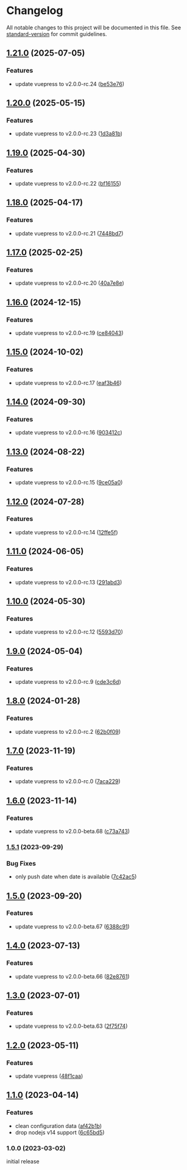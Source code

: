 # Changelog

All notable changes to this project will be documented in this file. See [standard-version](https://github.com/conventional-changelog/standard-version) for commit guidelines.

## [1.21.0](https://github.com/azat-io/vuepress-plugin-open-graph/compare/v1.20.0...v1.21.0) (2025-07-05)


### Features

* update vuepress to v2.0.0-rc.24 ([be53e76](https://github.com/azat-io/vuepress-plugin-open-graph/commit/be53e762893924dee81897e7fd22b7ceff2a33df))

## [1.20.0](https://github.com/azat-io/vuepress-plugin-open-graph/compare/v1.19.0...v1.20.0) (2025-05-15)


### Features

* update vuepress to v2.0.0-rc.23 ([1d3a81b](https://github.com/azat-io/vuepress-plugin-open-graph/commit/1d3a81ba9aa24b031c0ccc9478855f1532d54ea2))

## [1.19.0](https://github.com/azat-io/vuepress-plugin-open-graph/compare/v1.18.0...v1.19.0) (2025-04-30)


### Features

* update vuepress to v2.0.0-rc.22 ([bf16155](https://github.com/azat-io/vuepress-plugin-open-graph/commit/bf16155544cc34c43b28508cabeb7008facfb37b))

## [1.18.0](https://github.com/azat-io/vuepress-plugin-open-graph/compare/v1.17.0...v1.18.0) (2025-04-17)


### Features

* update vuepress to v2.0.0-rc.21 ([7448bd7](https://github.com/azat-io/vuepress-plugin-open-graph/commit/7448bd70b0f0e95952afe681e57e2a46dac67f32))

## [1.17.0](https://github.com/azat-io/vuepress-plugin-open-graph/compare/v1.16.0...v1.17.0) (2025-02-25)


### Features

* update vuepress to v2.0.0-rc.20 ([40a7e8e](https://github.com/azat-io/vuepress-plugin-open-graph/commit/40a7e8ed0fe84ab1ef3f3f9dc80b49905838527f))

## [1.16.0](https://github.com/azat-io/vuepress-plugin-open-graph/compare/v1.15.0...v1.16.0) (2024-12-15)


### Features

* update vuepress to v2.0.0-rc.19 ([ce84043](https://github.com/azat-io/vuepress-plugin-open-graph/commit/ce840439d8ff4c6ca6ad4df8c0a52894768ea3d9))

## [1.15.0](https://github.com/azat-io/vuepress-plugin-open-graph/compare/v1.14.0...v1.15.0) (2024-10-02)


### Features

* update vuepress to v2.0.0-rc.17 ([eaf3b46](https://github.com/azat-io/vuepress-plugin-open-graph/commit/eaf3b4651930f9ad7ce3518d085bfe04154b63eb))

## [1.14.0](https://github.com/azat-io/vuepress-plugin-open-graph/compare/v1.13.0...v1.14.0) (2024-09-30)


### Features

* update vuepress to v2.0.0-rc.16 ([903412c](https://github.com/azat-io/vuepress-plugin-open-graph/commit/903412c1fd743771dbc33e34c15d4e16020a4e7f))

## [1.13.0](https://github.com/azat-io/vuepress-plugin-open-graph/compare/v1.12.0...v1.13.0) (2024-08-22)


### Features

* update vuepress to v2.0.0-rc.15 ([9ce05a0](https://github.com/azat-io/vuepress-plugin-open-graph/commit/9ce05a052c8c8442b39497cc0e94bade135894c1))

## [1.12.0](https://github.com/azat-io/vuepress-plugin-open-graph/compare/v1.11.0...v1.12.0) (2024-07-28)


### Features

* update vuepress to v2.0.0-rc.14 ([12ffe5f](https://github.com/azat-io/vuepress-plugin-open-graph/commit/12ffe5fea1ee2d9ab3821976ec0be08dbb5eea9b))

## [1.11.0](https://github.com/azat-io/vuepress-plugin-open-graph/compare/v1.10.0...v1.11.0) (2024-06-05)


### Features

* update vuepress to v2.0.0-rc.13 ([291abd3](https://github.com/azat-io/vuepress-plugin-open-graph/commit/291abd3cd26bad438706f20c1a6766eb6e4c0bab))

## [1.10.0](https://github.com/azat-io/vuepress-plugin-open-graph/compare/v1.9.0...v1.10.0) (2024-05-30)


### Features

* update vuepress to v2.0.0-rc.12 ([5593d70](https://github.com/azat-io/vuepress-plugin-open-graph/commit/5593d7035c926b69cb9476ecf6744241dc991249))

## [1.9.0](https://github.com/azat-io/vuepress-plugin-open-graph/compare/v1.8.0...v1.9.0) (2024-05-04)


### Features

* update vuepress to v2.0.0-rc.9 ([cde3c6d](https://github.com/azat-io/vuepress-plugin-open-graph/commit/cde3c6db35605d10f38e211ac1b72e5bb0b45bd6))

## [1.8.0](https://github.com/azat-io/vuepress-plugin-open-graph/compare/v1.7.0...v1.8.0) (2024-01-28)


### Features

* update vuepress to v2.0.0-rc.2 ([62b0f09](https://github.com/azat-io/vuepress-plugin-open-graph/commit/62b0f093e9549569b53038804dcfeb5c74f249c8))

## [1.7.0](https://github.com/azat-io/vuepress-plugin-open-graph/compare/v1.6.0...v1.7.0) (2023-11-19)


### Features

* update vuepress to v2.0.0-rc.0 ([7aca229](https://github.com/azat-io/vuepress-plugin-open-graph/commit/7aca229a4928e12d688c1566629d14cb71c1a84b))

## [1.6.0](https://github.com/azat-io/vuepress-plugin-open-graph/compare/v1.5.1...v1.6.0) (2023-11-14)


### Features

* update vuepress to v2.0.0-beta.68 ([c73a743](https://github.com/azat-io/vuepress-plugin-open-graph/commit/c73a743ffa8a7313639b9ca2359e81e6c85c64bb))

### [1.5.1](https://github.com/azat-io/vuepress-plugin-open-graph/compare/v1.5.0...v1.5.1) (2023-09-29)


### Bug Fixes

* only push date when date is available ([7c42ac5](https://github.com/azat-io/vuepress-plugin-open-graph/commit/7c42ac51b6ea6916399c597302d8e8cca57928ab))

## [1.5.0](https://github.com/azat-io/vuepress-plugin-open-graph/compare/v1.4.0...v1.5.0) (2023-09-20)


### Features

* update vuepress to v2.0.0-beta.67 ([6388c91](https://github.com/azat-io/vuepress-plugin-open-graph/commit/6388c9162b37722fdf4b1dffee87cbc5d4aa2fd0))

## [1.4.0](https://github.com/azat-io/vuepress-plugin-open-graph/compare/v1.3.0...v1.4.0) (2023-07-13)


### Features

* update vuepress to v2.0.0-beta.66 ([82e8761](https://github.com/azat-io/vuepress-plugin-open-graph/commit/82e8761b4305885a07e9f26443876e73ea9b29cb))

## [1.3.0](https://github.com/azat-io/vuepress-plugin-open-graph/compare/v1.2.0...v1.3.0) (2023-07-01)


### Features

* update vuepress to v2.0.0-beta.63 ([2f75f74](https://github.com/azat-io/vuepress-plugin-open-graph/commit/2f75f741055985eda21523d8bcccb14da79a2e8d))

## [1.2.0](https://github.com/azat-io/vuepress-plugin-open-graph/compare/v1.1.0...v1.2.0) (2023-05-11)


### Features

* update vuepress ([48f1caa](https://github.com/azat-io/vuepress-plugin-open-graph/commit/48f1caaaa4ecab8d78043d56b24e06a8486eb72a))

## [1.1.0](https://github.com/azat-io/vuepress-plugin-open-graph/compare/v1.0.0...v1.1.0) (2023-04-14)


### Features

* clean configuration data ([af42b1b](https://github.com/azat-io/vuepress-plugin-open-graph/commit/af42b1b9f337e21c4dc707e873ea5165e34b76e9))
* drop nodejs v14 support ([6c65bd5](https://github.com/azat-io/vuepress-plugin-open-graph/commit/6c65bd5600bef3bf35ee77da8580c9a23c24479a))

### 1.0.0 (2023-03-02)

initial release
